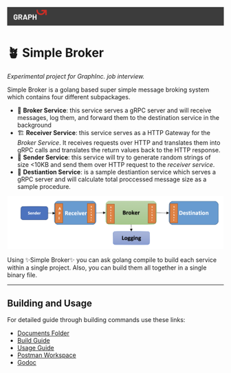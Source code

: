<img src="./docs/src/graph_header.png" alt="graph_logo"/>

# 🪴 Simple Broker

_Experimental project for GraphInc. job interview._

Simple Broker is a golang based super simple message broking system which contains four different subpackages.

- 🚀 **Broker Service**: this service serves a gRPC server and will receive messages, log them, and forward them to the destination service in the background
- 🏗️ **Receiver Service**: this service serves as a HTTP Gateway for the _Broker Service_. It receives requests over HTTP and translates them into gRPC calls and translates the return values back to the HTTP response.
- 🗿 **Sender Service**: this service will try to generate random strings of size <10KB and send them over HTTP request to the _receiver service_.
- 🏰 **Destiantion Service**: is a sample destiantion service which serves a gRPC server and will calculate total proccessed message size as a sample procedure.

<img src="./docs/src/diagram.png" alt="graph_logo"/>

Using ✨Simple Broker✨ you can ask golang compile to build each service within a single project. Also, you can build them all together in a single binary file.

---

## Building and Usage

For detailed guide through building commands use these links:

- [Documents Folder](https://github.com/SamMHD/simple-broker/tree/main/docs)
- [Build Guide](https://github.com/SamMHD/simple-broker/blob/main/docs/build.md)
- [Usage Guide](https://github.com/SamMHD/simple-broker/blob/main/docs/usage.md)
- [Postman Workspace](https://github.com/SamMHD/simple-broker/blob/main/docs/postman_workspace.md)
- [Godoc](https://github.com/SamMHD/simple-broker/blob/main/docs/godoc.md)
